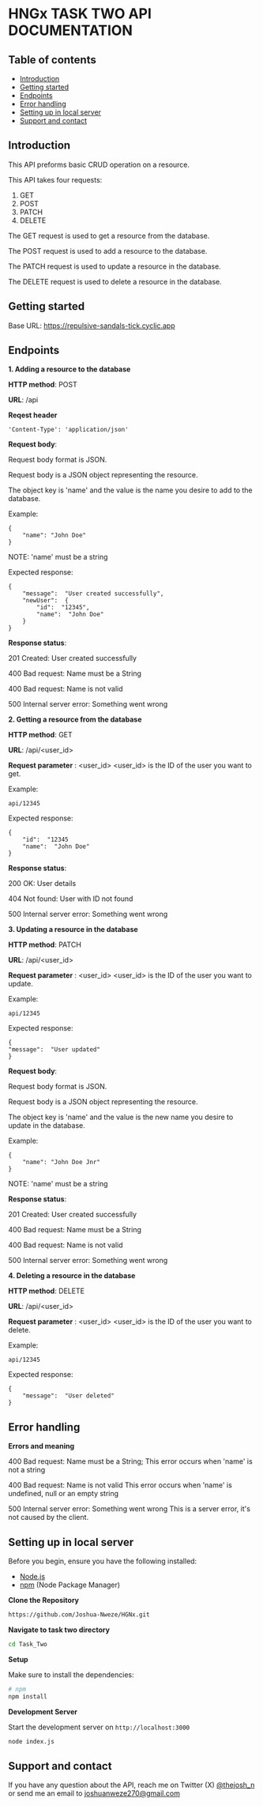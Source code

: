 
# HNGx TASK TWO API DOCUMENTATION

  

## Table of contents

  

-  <a  href="#introduction">Introduction</a>
-  <a  href="#getting-started">Getting started</a>
-  <a  href="#endpoints">Endpoints</a>
-  <a  href="#error-handling">Error handling</a>
-  <a  href="#setting-up-in-local-server">Setting up in local server</a>
- <a  href="#support-and-contact">Support and contact</a>

## Introduction

This API preforms basic CRUD operation on a resource.

This API takes four requests:

1. GET
2. POST
3. PATCH
4. DELETE

The GET request is used to get a resource from the database.

The POST request is used to add a resource to the database.

The PATCH request is used to update a resource in the database.

The DELETE request is used to delete a resource in the database.


## Getting started

Base URL: https://repulsive-sandals-tick.cyclic.app

## Endpoints

**1. Adding a resource to the database**

**HTTP method**: POST

**URL**: /api

**Reqest header**

```
'Content-Type': 'application/json'
```

**Request body**:

Request body format is JSON.

Request body is a JSON object representing the resource.

The object key is 'name' and the value is the name you desire to add to the database.

Example:

    {
	    "name": "John Doe"
    }
NOTE: 'name' must be a string

Expected response:
```
{
	"message":  "User created successfully",
	"newUser":  {
		"id":  "12345",
		"name":  "John Doe"
	}
}
```

**Response status**:

201 Created: User created successfully

400 Bad request: Name must be a String

400 Bad request: Name is not valid

500 Internal server error: Something went wrong

**2. Getting a resource from the database**

**HTTP method**: GET

**URL**: /api/<user_id>

**Request parameter** : <user_id>
<user_id> is the ID of the user you want to get.

Example:

```
api/12345
```

Expected response:

    {
		"id":  "12345
		"name":  "John Doe"
	}

**Response status**:

200 OK: User details

404 Not found: User with ID not found

500 Internal server error: Something went wrong

**3. Updating a resource in the database**

**HTTP method**: PATCH

**URL**: /api/<user_id>

**Request parameter** : <user_id>
<user_id> is the ID of the user you want to update.

  

Example:

```
api/12345
```
Expected response:

    {
	"message":  "User updated"
    }

**Request body**:

Request body format is JSON.

Request body is a JSON object representing the resource.

The object key is 'name' and the value is the new name you desire to update in the database.

Example:

    {
	    "name": "John Doe Jnr"
    }

NOTE: 'name' must be a string

 **Response status**:

201 Created: User created successfully

400 Bad request: Name must be a String

400 Bad request: Name is not valid

500 Internal server error: Something went wrong

**4. Deleting a resource in the database**

**HTTP method**: DELETE

**URL**: /api/<user_id>

**Request parameter** : <user_id>
<user_id> is the ID of the user you want to delete.

Example:
```
api/12345
```
Expected response:

    {
		"message":  "User deleted"
	}

## Error handling

**Errors and meaning**

400 Bad request: Name must be a String;
This error occurs when 'name' is not a string

400 Bad request: Name is not valid
This error occurs when 'name' is undefined, null or an empty string

500 Internal server error: Something went wrong
This is a server error, it's not caused by the client.

  ## Setting up in local server
Before you begin, ensure you have the following installed:

- [Node.js](https://nodejs.org/)
- [npm](https://www.npmjs.com/) (Node Package Manager)

**Clone the Repository**
  ```bash
https://github.com/Joshua-Nweze/HGNx.git
```

**Navigate to task two directory**
```bash
cd Task_Two
```
**Setup**

Make sure to install the dependencies:
```bash
# npm
npm install
```
**Development Server**

Start the development server on `http://localhost:3000` 
```bash
node index.js
```
## Support and contact

If you have any question about the API, reach me on Twitter (X) [@thejosh_n](https://twitter.com/thejosh_n) or send me an email to joshuanweze270@gmail.com
